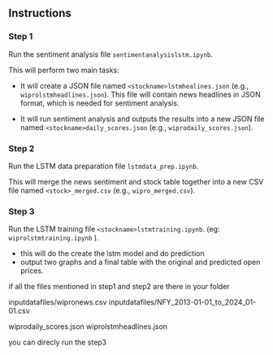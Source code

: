 ## Instructions

### Step 1

Run the sentiment analysis file `sentimentanalysislstm.ipynb`.

This will perform two main tasks:

- It will create a JSON file named `<stockname>lstmhealines.json` (e.g., `wiprolstmheadlines.json`). This file will contain news headlines in JSON format, which is needed for sentiment analysis.

- It will run sentiment analysis and outputs the results into a new JSON file named `<stockname>daily_scores.json` (e.g., `wiprodaily_scores.json`).

### Step 2

Run the LSTM data preparation file `lstmdata_prep.ipynb`.

This will merge the news sentiment and stock table together into a new CSV file named `<stock>_merged.csv` (e.g., `wipro_merged.csv`).

### Step 3

Run the LSTM training file `<stockname>lstmtraining.ipynb`. (eg: `wiprolstmtraining.ipynb` ).

- this will do the create the lstm model and do prediction
- output two graphs and a final table with the original and predicted open prices.

if all the files mentioned in step1 and step2 are there in your folder

inputdatafiles/wipronews.csv
inputdatafiles/NFY_2013-01-01_to_2024_01-01.csv

wiprodaily_scores.json
wiprolstmheadlines.json

you can direcly run the step3
